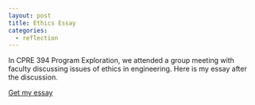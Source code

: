 ```yaml
---
layout: post
title: Ethics Essay
categories:
  - reflection
---
```


In CPRE 394 Program Exploration, we attended a group meeting with faculty discussing issues of ethics in engineering. Here is my essay after the discussion.

<a target="_blank" href="{{site.rawurl}}/public/assets/ethics-essay.pdf">Get my essay</a>
